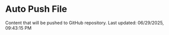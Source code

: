 # Auto Push File

Content that will be pushed to GitHub repository.
Last updated: 06/29/2025, 09:43:15 PM